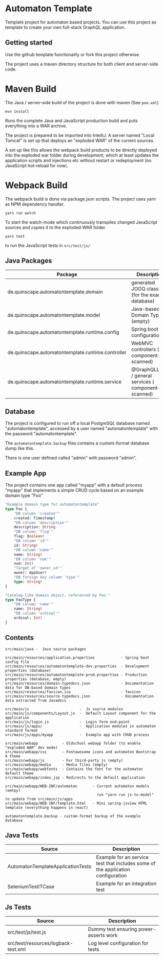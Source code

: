 # Automaton Template

Template project for automaton based projects. You can use this project as template to create your own 
full-stack GraphQL application.

## Getting started

Use the github template functionality or fork this project otherwise.

The project uses a maven directory structure for both client and server-side code.

# Maven Build

The Java / server-side build of the project is done with maven (See `pom.xml`) 


```shell script 
mvn install

```

Runs the complete Java and JavaScript production build and puts everything into a WAR archive.

The project is prepared to be imported into IntelliJ. A server named "Local Tomcat" is set up
that deploys an "exploded WAR" of the current sources.

A set up like this allows the webpack build products to be directly deployed into the exploded
war folder during development, which at least updates the application scripts and injections etc
without restart or redeployment (no JavaScript hot-reload for now).

# Webpack Build

The webpack build is done via package.json scripts. The project uses yarn as NPM dependency handler.


```shell script 
yarn run watch

```

To start the watch-mode which continuously transpiles changed JavaScript sources and copies it to the 
exploded-WAR folder.


```shell script 
yarn test

```

to run the JavaScript tests in `src/test/js/`

## Java Packages

| Package                                          | Description |
|--------------------------------------------------|-------------|
|de.quinscape.automatontemplate.domain| generated JOOQ classes (for the example database) 
|de.quinscape.automatontemplate.model | Java-based Domain Types (empty) 
|de.quinscape.automatontemplate.runtime.config      | Spring boot configuration
|de.quinscape.automatontemplate.runtime.controller  | WebMVC controllers ( component-scanned) 
|de.quinscape.automatontemplate.runtime.service     | @GraphQLLogic / general services ( component-scanned)
 
## Database

The project is configured to run off a local PostgreSQL database named "automatontemplate", accessed by a
user named "automatontemplate" with the password "automatontemplate".

The `automatontemplate.backup` files contains a custom-format database dump like this.

There is one user defined called "admin" with password "admin".

## Example App

The project contains one app called "myapp" with a default process "myapp" that implements
a simple CRUD cycle based on an example domain type "Foo"

```graphql
"Example domain type for automatontemplate"
type Foo {
    "DB column 'created'"
    created: Timestamp!
    "DB column 'description'"
    description: String
    "DB column 'flag'"
    flag: Boolean!
    "DB column 'id'"
    id: String!
    "DB column 'name'"
    name: String!
    "DB column 'num'"
    num: Int!
    "Target of 'owner_id'"
    owner: AppUser!
    "DB foreign key column 'type'"
    type: String!
}

"Catalog-like domain object, referenced by Foo."
type FooType {
    "DB column 'name'"
    name: String!
    "DB column 'ordinal'"
    ordinal: Int!
}

```
                                           

## Contents

```
src/main/java -  Java source packages    

src/main/resources/application.properties            - Spring boot config file
src/main/resources/automatontemplate-dev.properties  - Development properties (database)
src/main/resources/automatontemplate-prod.properties - Production properties (database, empty)
src/main/resources/domain-typedocs.json              - Documentation data for DB-based domain types
src/main/resources/favicon.ico                       - favicon
src/main/resources/source-typedocs.json              - Documentation data extracted from Javadocs

src/main/js                       -  Js source modules
src/main/js/components/Layout.js  -  Default Layout component for the application
src/main/js/login.js              -  Login form end-point
src/main/js/apps/                 -  Application modules in automaton standard format
src/main/js/apps/myapp            -  Example app with CRUD process
 
src/main/webapp           - Oldschool webapp folder (to enable "exploded WAR" dev mode)
src/main/webapp/css       - Fontawesome icons and automaton Bootstrap 4 theme 
src/main/webapp/js        - For third-party js (empty)
src/main/webapp/media     - Media files (empty)             
src/main/webapp/webfonts  - Contains the font for the automaton default theme             
src/main/webapp/index.jsp - Redirects to the default application              

src/main/webapp/WEB-INF/automaton       - Current automaton models (emtpy) 
                                          run "yarn run js-to-model" to update from src/main/js/apps 
src/main/webapp/WEB-INF/template.html   - Mini spring-jsview HTML template (everything happens in react) 

automatontemplate.backup - custom-format backup of the example database 
```

## Java Tests
  
|Source|Description|
|---|---|
|AutomatonTemplateApplicationTests|Example for an service test that includes some of the application configuration| 
|SeleniumTestITCase|Example for an integration test 



## Js Tests
  
|Source|Description|
|---|---|
|src/test/js/test.js|Dummy test ensuring power-asserts work 
|src/test/resources/logback-test.xml|Log level configuration for tests 



